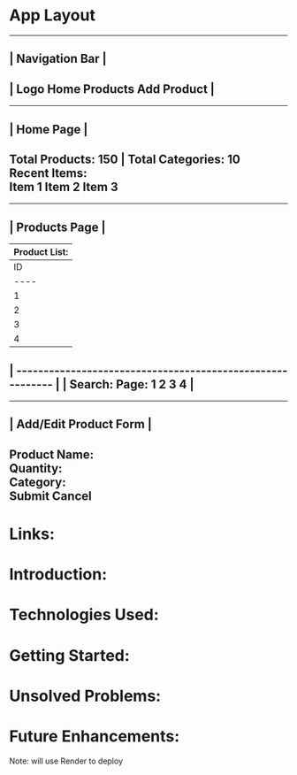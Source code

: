 # App Layout
--------------------------------------------------------------
|                     Navigation Bar                          |
--------------------------------------------------------------
| Logo Home  Products  Add Product                            |
--------------------------------------------------------------

--------------------------------------------------------------
|                          Home Page                          |
--------------------------------------------------------------
Total Products: 150 | Total Categories: 10                  
Recent Items:                                               
Item 1 Item 2 Item 3                                        
--------------------------------------------------------------

--------------------------------------------------------------
|                         Products Page                       |
--------------------------------------------------------------
| Product List:                                              |
| ---------------------------------------------------------- |
|  ID | Name           | Quantity | Category | Actions       |
| ----|----------------|----------|----------|---------------|
|  1  | Product A      | 50       | Category1| Edit  Delete 
|  2  | Product B      | 30       | Category2| Edit  Delete 
|  3  | Product C      | 20       | Category1| Edit  Delete 
|  4  | Product D      | 10       | Category3| Edit  Delete 

| ----------------------------------------------------------  |
| Search:   Page: 1 2 3 4                                     |
--------------------------------------------------------------

--------------------------------------------------------------
|                   Add/Edit Product Form                     |
--------------------------------------------------------------
Product Name:                                               
Quantity:                                                   
Category:                                                                                                                
Submit       Cancel                                               
--------------------------------------------------------------

# Links:


# Introduction: 
# Technologies Used: 
# Getting Started: 
# Unsolved Problems: 
# Future Enhancements:

Note: will use Render to deploy
